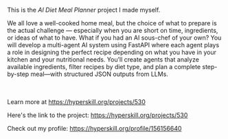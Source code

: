 This is the *AI Diet   Meal Planner* project I made myself.


<p>We all love a well-cooked home meal, but the choice of what to prepare is the actual challenge — especially when you are short on time, ingredients, or ideas of what to have. What if you had an AI sous-chef of your own? You will develop a<strong> </strong>multi-agent AI system using FastAPI where each agent plays a role in designing the perfect recipe depending on what you have in your kitchen and your nutritional needs. You’ll create agents that analyze available ingredients, filter recipes by diet type, and plan a complete step-by-step meal—with structured JSON outputs from LLMs.</p><br/><br/>Learn more at <a href="https://hyperskill.org/projects/530?utm_source=ide&utm_medium=ide&utm_campaign=ide&utm_content=project-card">https://hyperskill.org/projects/530</a>

Here's the link to the project: https://hyperskill.org/projects/530

Check out my profile: https://hyperskill.org/profile/156156640